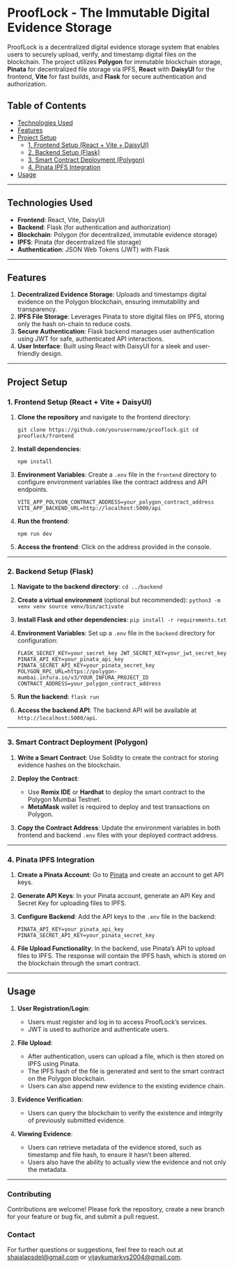 # ProofLock - The Immutable Digital Evidence Storage

ProofLock is a decentralized digital evidence storage system that enables users to securely upload, verify, and timestamp digital files on the blockchain. The project utilizes **Polygon** for immutable blockchain storage, **Pinata** for decentralized file storage via IPFS, **React** with **DaisyUI** for the frontend, **Vite** for fast builds, and **Flask** for secure authentication and authorization.

## **Table of Contents**

- [Technologies Used](#technologies-used)
- [Features](#features)
- [Project Setup](#project-setup)
    - [1. Frontend Setup (React + Vite + DaisyUI)](#1-frontend-setup-react--vite--daisyui)
    - [2. Backend Setup (Flask)](#2-backend-setup-flask)
    - [3. Smart Contract Deployment (Polygon)](#3-smart-contract-deployment-polygon)
    - [4. Pinata IPFS Integration](#4-pinata-ipfs-integration)
- [Usage](#usage)

---

## **Technologies Used**

- **Frontend**: React, Vite, DaisyUI
- **Backend**: Flask (for authentication and authorization)
- **Blockchain**: Polygon (for decentralized, immutable evidence storage)
- **IPFS**: Pinata (for decentralized file storage)
- **Authentication**: JSON Web Tokens (JWT) with Flask

---

## **Features**

1. **Decentralized Evidence Storage**: Uploads and timestamps digital evidence on the Polygon blockchain, ensuring immutability and transparency.
2. **IPFS File Storage**: Leverages Pinata to store digital files on IPFS, storing only the hash on-chain to reduce costs.
3. **Secure Authentication**: Flask backend manages user authentication using JWT for safe, authenticated API interactions.
4. **User Interface**: Built using React with DaisyUI for a sleek and user-friendly design.

---

## **Project Setup**

### **1. Frontend Setup (React + Vite + DaisyUI)**

1. **Clone the repository** and navigate to the frontend directory:
    
    `git clone https://github.com/yourusername/prooflock.git cd prooflock/frontend`
    
2. **Install dependencies**:
    
    `npm install`
    
3. **Environment Variables**: Create a `.env` file in the `frontend` directory to configure environment variables like the contract address and API endpoints.
    
   `VITE_APP_POLYGON_CONTRACT_ADDRESS=your_polygon_contract_address  `  
   `VITE_APP_BACKEND_URL=http://localhost:5000/api  `
1. **Run the frontend**:
    
    `npm run dev`
    
5. **Access the frontend**: Click on the address provided in the console.
    

---

### **2. Backend Setup (Flask)**

1. **Navigate to the backend directory**:
    `cd ../backend`
2. **Create a virtual environment** (optional but recommended):
    `python3 -m venv venv source venv/bin/activate`
3. **Install Flask and other dependencies**:
    `pip install -r requirements.txt`
4. **Environment Variables**: Set up a `.env` file in the `backend` directory for configuration:
    
   `FLASK_SECRET_KEY=your_secret_key JWT_SECRET_KEY=your_jwt_secret_key  `  
   `PINATA_API_KEY=your_pinata_api_key  `  
   `PINATA_SECRET_API_KEY=your_pinata_secret_key  `  
   `POLYGON_RPC_URL=https://polygon-mumbai.infura.io/v3/YOUR_INFURA_PROJECT_ID  `  
   `CONTRACT_ADDRESS=your_polygon_contract_address  `
    
6. **Run the backend**:
    `flask run`
7. **Access the backend API**: The backend API will be available at `http://localhost:5000/api`.
    

---

### **3. Smart Contract Deployment (Polygon)**

1. **Write a Smart Contract**: Use Solidity to create the contract for storing evidence hashes on the blockchain.
    
2. **Deploy the Contract**:
    
    - Use **Remix IDE** or **Hardhat** to deploy the smart contract to the Polygon Mumbai Testnet.
    - **MetaMask** wallet is required to deploy and test transactions on Polygon.
3. **Copy the Contract Address**: Update the environment variables in both frontend and backend `.env` files with your deployed contract address.
    

---

### **4. Pinata IPFS Integration**

1. **Create a Pinata Account**: Go to [Pinata](https://pinata.cloud/) and create an account to get API keys.
    
2. **Generate API Keys**: In your Pinata account, generate an API Key and Secret Key for uploading files to IPFS.
    
3. **Configure Backend**: Add the API keys to the `.env` file in the backend:
    
   `PINATA_API_KEY=your_pinata_api_key  `  
   `PINATA_SECRET_API_KEY=your_pinata_secret_key  `
    
5. **File Upload Functionality**: In the backend, use Pinata’s API to upload files to IPFS. The response will contain the IPFS hash, which is stored on the blockchain through the smart contract.
    

---

## **Usage**

1. **User Registration/Login**:
    
    - Users must register and log in to access ProofLock’s services.
    - JWT is used to authorize and authenticate users.
2. **File Upload**:
    
    - After authentication, users can upload a file, which is then stored on IPFS using Pinata.
    - The IPFS hash of the file is generated and sent to the smart contract on the Polygon blockchain.
    - Users can also append new evidence to the existing evidence chain.
3. **Evidence Verification**:
    
    - Users can query the blockchain to verify the existence and integrity of previously submitted evidence.
4. **Viewing Evidence**:
    
    - Users can retrieve metadata of the evidence stored, such as timestamp and file hash, to ensure it hasn’t been altered.
    - Users also have the ability to actually view the evidence and not only the metadata.

---

### **Contributing**

Contributions are welcome! Please fork the repository, create a new branch for your feature or bug fix, and submit a pull request.

### **Contact**

For further questions or suggestions, feel free to reach out at shajalapsdel@gmail.com or vijaykumarkvs2004@gmail.com.
